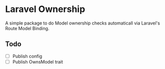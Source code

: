 # Laravel Ownership

A simple package to do Model ownership checks automaticall via Laravel's Route Model Binding.

## Todo

- [ ] Publish config
- [ ] Publish OwnsModel trait